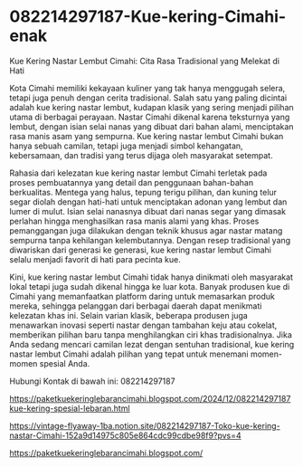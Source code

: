 # 082214297187-Kue-kering-Cimahi-enak
Kue Kering Nastar Lembut Cimahi: Cita Rasa Tradisional yang Melekat di Hati

Kota Cimahi memiliki kekayaan kuliner yang tak hanya menggugah selera, tetapi juga penuh dengan cerita tradisional. Salah satu yang paling dicintai adalah kue kering nastar lembut, kudapan klasik yang sering menjadi pilihan utama di berbagai perayaan. Nastar Cimahi dikenal karena teksturnya yang lembut, dengan isian selai nanas yang dibuat dari bahan alami, menciptakan rasa manis asam yang sempurna. Kue kering nastar lembut Cimahi bukan hanya sebuah camilan, tetapi juga menjadi simbol kehangatan, kebersamaan, dan tradisi yang terus dijaga oleh masyarakat setempat.  

Rahasia dari kelezatan kue kering nastar lembut Cimahi terletak pada proses pembuatannya yang detail dan penggunaan bahan-bahan berkualitas. Mentega yang halus, tepung terigu pilihan, dan kuning telur segar diolah dengan hati-hati untuk menciptakan adonan yang lembut dan lumer di mulut. Isian selai nanasnya dibuat dari nanas segar yang dimasak perlahan hingga menghasilkan rasa manis alami yang khas. Proses pemanggangan juga dilakukan dengan teknik khusus agar nastar matang sempurna tanpa kehilangan kelembutannya. Dengan resep tradisional yang diwariskan dari generasi ke generasi, kue kering nastar lembut Cimahi selalu menjadi favorit di hati para pecinta kue.  

Kini, kue kering nastar lembut Cimahi tidak hanya dinikmati oleh masyarakat lokal tetapi juga sudah dikenal hingga ke luar kota. Banyak produsen kue di Cimahi yang memanfaatkan platform daring untuk memasarkan produk mereka, sehingga pelanggan dari berbagai daerah dapat menikmati kelezatan khas ini. Selain varian klasik, beberapa produsen juga menawarkan inovasi seperti nastar dengan tambahan keju atau cokelat, memberikan pilihan baru tanpa menghilangkan ciri khas tradisionalnya. Jika Anda sedang mencari camilan lezat dengan sentuhan tradisional, kue kering nastar lembut Cimahi adalah pilihan yang tepat untuk menemani momen-momen spesial Anda.  

Hubungi Kontak di bawah ini:
082214297187

https://paketkuekeringlebarancimahi.blogspot.com/2024/12/082214297187kue-kering-spesial-lebaran.html

https://vintage-flyaway-1ba.notion.site/082214297187-Toko-kue-kering-nastar-Cimahi-152a9d14975c805e864cdc99cdbe98f9?pvs=4

https://paketkuekeringlebarancimahi.blogspot.com/
